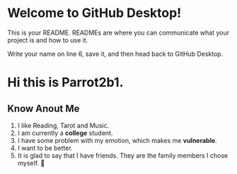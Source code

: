 # Welcome to GitHub Desktop!

This is your README. READMEs are where you can communicate what your project is and how to use it.

Write your name on line 6, save it, and then head back to GitHub Desktop.
# Hi this is Parrot2b1.

## Know Anout Me
1. I like Reading, Tarot and Music.
2. I am currently a **college** student.
3. I have some problem with my emotion, which makes me **vulnerable**.
4. I want to be better.
5. It is glad to say that I have friends. They are the family members I chose myself. 💌
